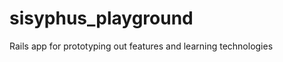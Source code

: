 sisyphus_playground
===================

Rails app for prototyping out features and learning technologies
